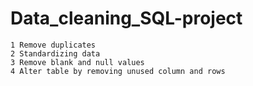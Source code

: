 # Data_cleaning_SQL-project
```
1 Remove duplicates
2 Standardizing data
3 Remove blank and null values
4 Alter table by removing unused column and rows
```
